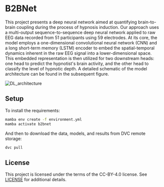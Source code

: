 # B2BNet
This project presents a deep neural network aimed at quantifying brain-to-brain coupling during the process of hypnosis induction. Our approach uses a multi-output sequence-to-sequence deep neural network applied to raw EEG data recorded from 51 participants using 59 electrodes. At its core, the model employs a one-dimensional convolutional neural network (CNN) and a long short-term memory (LSTM) encoder to embed the spatial-temporal dynamics inherent in the raw EEG signal into a lower-dimensional space.
This embedded representation is then utilized for two downstream heads: one head to predict the hypnotist's brain activity, and the other head to classify the level of hypnotic depth. A detailed schematic of the model architecture can be found in the subsequent figure.


![DL_architecture](https://github.com/Yeganehfrh/B2BNet/assets/36996819/5349f910-5a66-4d3f-b2ac-7668a56f68fa)


## Setup

To install the requirements:

```bash
mamba env create -f environment.yml
mamba activate b2bnet
```

And then to download the data, models, and results from DVC remote storage:

```bash
dvc pull
```


## License

This project is licensed under the terms of the CC-BY-4.0 license. See [LICENSE](LICENSE) for additional details.
